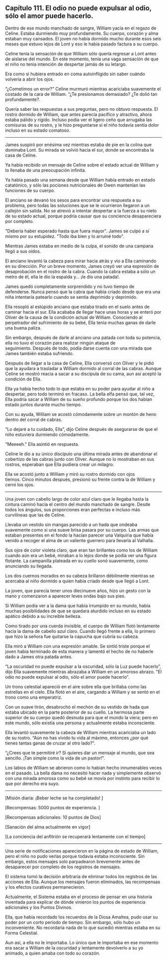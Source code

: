 
## Capítulo 111. El odio no puede expulsar al odio, sólo el amor puede hacerlo.


Dentro de ese mundo manchado de sangre, William yacía en el regazo de Celine. Estaba durmiendo muy profundamente. Su cuerpo, corazón y alma estaban muy cansados. El joven no había dormido mucho durante esos seis meses que estuvo lejos de Lont y eso le había pasado factura a su cuerpo.

Celine tenía la sensación de que William sólo quería regresar a Lont antes de aislarse del mundo. En este momento, tenía una vaga sensación de que el niño no tenía intención de despertar jamás de su letargo.

Era como si hubiera entrado en coma autoinfligido sin saber cuándo volvería a abrir los ojos.

“¿Cometimos un error?” Celine murmuró mientras acariciaba suavemente el costado de la cara de William. “¿Te presionamos demasiado? ¿Te dolió tan profundamente?.

Quería saber las respuestas a sus preguntas, pero no obtuvo respuesta. El rostro dormido de William, que antes parecía pacífico y atractivo, ahora estaba pálido y rígido. Incluso podía ver el ligero ceño que arrugaba las comisuras de su rostro, y le hizo preguntarse si el niño todavía sentía dolor incluso en su estado comatoso.

-----

James suspiró por enésima vez mientras estaba de pie en la colina que dominaba Lont. Su mirada se volvió hacia el sur, donde se encontraba la casa de Celine.

Ya había recibido un mensaje de Celine sobre el estado actual de William y lo llenaba de una preocupación infinita.

Ya había pasado una semana desde que William había entrado en estado catatónico, y sólo las pociones nutricionales de Owen mantenían las funciones de su cuerpo.

El anciano se devanó los sesos para encontrar una respuesta a su problema, pero todas las soluciones que se le ocurrieron llegaron a un callejón sin salida. No se atrevió a intentar despertar a la fuerza a su nieto de su estado actual, porque podría causar que su conciencia desapareciera por completo.

"Debería haber esperado hasta que fuera mayor". James se culpó a sí mismo por su estupidez. "Todo iba bien y lo arruiné todo".

Mientras James estaba en medio de la culpa, el sonido de una campana llegó a sus oídos.

El anciano levantó la cabeza para mirar hacia atrás y vio a Ella caminando en su dirección. Por un breve momento, James creyó ver una expresión de desaprobación en el rostro de la cabra. Cuando la cabra estaba a sólo un metro de él, ella le dio la espalda y… ¡le dio una patada!.

James quedó completamente sorprendido y no tuvo tiempo de defenderse. Nunca pensó que la cabra que había criado desde que era una niña intentaría patearlo cuando se sentía deprimido y deprimido.

Ella resopló al estúpido anciano que estaba tirado en el suelo antes de caminar hacia el sur. Ella acababa de llegar hace unas horas y se enteró por Oliver de la causa de la condición actual de William. Conociendo al perpetrador del sufrimiento de su bebé, Ella tenía muchas ganas de darle una buena paliza.

Sin embargo, después de darle al anciano una patada con toda su potencia, ella no tuvo el corazón para realizar ningún ataque de seguimiento. Después de todo, podía darse cuenta con una mirada que James también estaba sufriendo.

Después de llegar a la casa de Celine, Ella conversó con Oliver y le pidió que la ayudara a trasladar a William dormido al corral de las cabras. Aunque Celine se mostró reacia a sacar a su discípula de su cama, aun así aceptó la condición de Ella.

Ella ya había hecho todo lo que estaba en su poder para ayudar al niño a despertar, pero todo terminó en fracaso. La bella elfa pensó que, tal vez, Ella podría sacar a William de su sueño profundo porque los dos habían estado juntos durante mucho tiempo.

Con su ayuda, William se acostó cómodamente sobre un montón de heno dentro del corral de cabras.

“Lo dejaré a tu cuidado, Ella”, dijo Celine después de asegurarse de que el niño estuviera durmiendo cómodamente.

"Meeeeh." Ella asintió en respuesta.

Celine le dio a su único discípulo una última mirada antes de abandonar el cobertizo de las cabras junto con Oliver. Aunque no lo mostraban en sus rostros, esperaban que Ella pudiera crear un milagro.

Ella se acostó junto a William y miró su rostro dormido con ojos tiernos. Cinco minutos después, presionó su frente contra la de William y cerró los ojos.

------

Una joven con cabello largo de color azul claro que le llegaba hasta la cintura caminó hacia el centro del mundo manchado de sangre. Desde todos los ángulos, sus proporciones eran perfectas e incluso más curvilíneas que las de Celine.

Llevaba un vestido sin mangas parecido a un hada que ondeaba suavemente como si una suave brisa pasara por su cuerpo. Las armas que estaban presentes en el fondo la hacían parecer una Valquiria que había venido a recoger el alma de un valiente guerrero para llevarla al Valhalla.

Sus ojos de color violeta claro, que eran tan brillantes como los de William cuando aún era un bebé, miraban a lo lejos donde se podía ver una figura flotante. La campanilla plateada en su cuello sonó suavemente, como anunciando su llegada.

Los dos cuernos morados en su cabeza brillaron débilmente mientras se acercaba al niño dormido a quien había criado desde que llegó a Lont.

La joven, que parecía tener unos diecinueve años, hizo un gesto con la mano y comenzaron a aparecer leves ondas bajo sus pies.

Si William podía ver a la dama que había irrumpido en su mundo, había muchas posibilidades de que se quedara aturdido incluso en su estado apático debido a su increíble belleza.

Como tirado por una cuerda invisible, el cuerpo de William flotó lentamente hacia la dama de cabello azul claro. Cuando llegó frente a ella, lo primero que hizo la señora fue quitarse la capucha que cubría su cabeza.

Ella miró a William con una expresión amable. Se sintió triste porque el joven había terminado de esta manera y lamentó el hecho de no haberle dado a James otra patada antes.

“La oscuridad no puede expulsar a la oscuridad, sólo la Luz puede hacerlo”, dijo Ella suavemente mientras abrazaba a William en un amoroso abrazo. "El odio no puede expulsar al odio, sólo el amor puede hacerlo".

Un trono celestial apareció en el aire sobre ella que brillaba como las estrellas en el cielo. Ella flotó en el aire, cargando a William y se sentó en el trono como una emperatriz.

Con un suave tirón, desabrochó el mechón de su vestido de hada que estaba ubicado en la parte posterior de su cuello. La hermosa parte superior de su cuerpo quedó desnuda para que el mundo la viera; pero en este mundo, sólo existía una persona y actualmente estaba inconsciente.

Ella levantó suavemente la cabeza de William mientras acariciaba un lado de su rostro. “Aún no has vivido tu vida al máximo, entonces ¿por qué tienes tantas ganas de cruzar al otro lado?".

“¿Crees que te permitiré ir? Si quieres dar un mensaje al mundo, que sea sencillo. ¡Tan simple como la vida de un pastor!".

Los labios de William se abrieron como lo habían hecho innumerables veces en el pasado. La bella dama no necesitó hacer nada y simplemente observó con una mirada amorosa como su bebé se movía por instinto para recibir lo que por derecho era suyo.

------

[Misión diaria: ¡Beber leche se ha completado! ]

[Recompensas: 5000 puntos de experiencia. ]

[Recompensas adicionales: 10 puntos de Dios]

[Sanación del alma actualmente en vigor]

[La conciencia del anfitrión se recuperará lentamente con el tiempo]

------

Una serie de notificaciones aparecieron en la página de estado de William, pero el niño no pudo verlas porque todavía estaba inconsciente. Sin embargo, estos mensajes solo parpadearon brevemente antes de desaparecer por completo de los registros de mensajes.

El sistema tomó la decisión arbitraria de eliminar todos los registros de las acciones de Ella. Aunque los mensajes fueron eliminados, las recompensas y los efectos curativos permanecieron.

Actualmente, el Sistema estaba en el proceso de pensar en una historia inventada para explicar de dónde vinieron los puntos de experiencia adicionales y los Puntos Divinos.

Ella, que había recordado los recuerdos de la Diosa Amaltea, pudo usar su poder por un corto período de tiempo. Sin embargo, sólo hubo un inconveniente. No recordaría nada de lo que sucedió mientras estaba en su Forma Celestial.

Aun así, a ella no le importaba. Lo único que le importaba en ese momento era sacar a William de la oscuridad y lentamente devolverlo a su yo animado, a quien amaba con todo su corazón.
